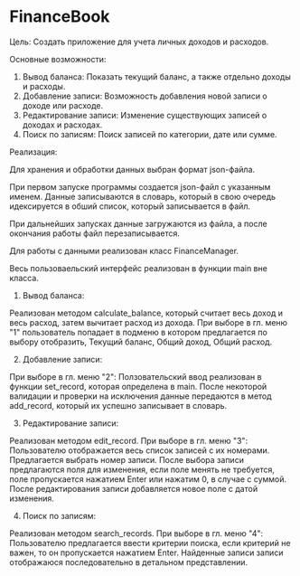 # FinanceBook
Цель: Создать приложение для учета личных доходов и расходов.

Основные возможности:
1. Вывод баланса: Показать текущий баланс, а также отдельно доходы и расходы.
2. Добавление записи: Возможность добавления новой записи о доходе или расходе.
3. Редактирование записи: Изменение существующих записей о доходах и расходах.
4. Поиск по записям: Поиск записей по категории, дате или сумме.

Реализация:

Для хранения и обработки данных выбран формат json-файла.

При первом запуске программы создается json-файл с указанным именем. Данные записываются в словарь, который в свою очередь идексируется в обший список, который записывается в файл.

При дальнейших запусках данные загружаются из файла, а после окончания работы файл перезаписывается.

Для работы с данными реализован класс FinanceManager.

Весь пользоваельский интерфейс реализован в функции main вне класса.

1. Вывод баланса:

Реализован методом calculate_balance, который считает весь доход и весь расход, затем вычитает расход из дохода.
При выборе в гл. меню "1" пользователь попадает в подменю в котором предлагается по выбору отобразить, 
Текущий баланс, Общий доход, Общий расход.

2. Добавление записи:

При выборе в гл. меню "2":
Ползовательский ввод реализован в функции set_record, которая определена в main.
После некоторой валидации и проверки на исключения данные передаются в метод add_record,
который их успешно записывает в словарь.

3. Редактирование записи:

Реализован методом edit_record.
При выборе в гл. меню "3": 
Пользователю отображается весь список записей с их номерами. Предлагается выбрать номер записи.
После выбора записи предлагаются поля для изменения, если поле менять не требуется, поле пропускается нажатием Enter
или нажатим 0, в случае с суммой. После редактирования записи добавляется новое поле с датой изменения.

4. Поиск по записям:

Реализован методом search_records.
При выборе в гл. меню "4":
Пользователю предлагается ввести критерии поиска, если критерий не важен, то он пропускается нажатием Enter.
Найденные записи записи отображаюся последовательно в детальном представлении.


